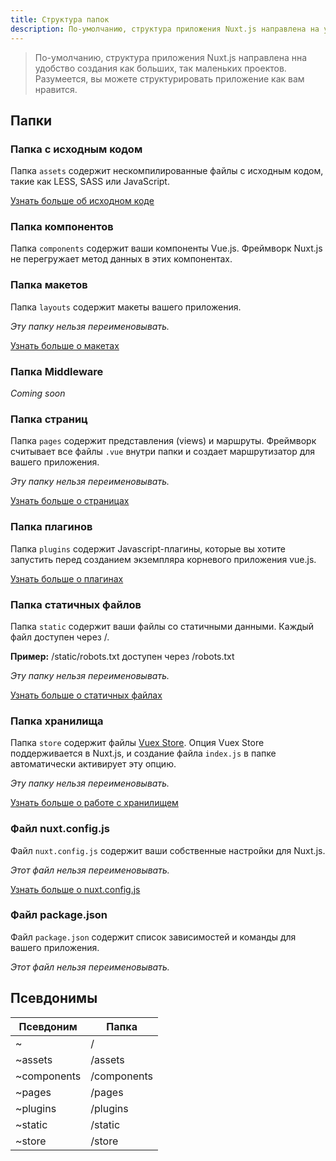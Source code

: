 ```yaml
---
title: Структура папок
description: По-умолчанию, структура приложения Nuxt.js направлена на удобство создания как больших, так маленьких проектов.
---
```


> По-умолчанию, структура приложения Nuxt.js направлена нна удобство создания как больших, так маленьких проектов. Разумеется, вы можете структурировать приложение как вам нравится.

## Папки

### Папка с исходным кодом

Папка `assets` содержит нескомпилированные файлы с исходным кодом, такие как LESS, SASS или JavaScript.

[Узнать больше об исходном коде](/guide/assets)

### Папка компонентов

Папка `components` содержит ваши компоненты Vue.js. Фреймворк Nuxt.js не перегружает метод данных в этих компонентах.

### Папка макетов

Папка `layouts` содержит макеты вашего приложения.

_Эту папку нельзя переименовывать._

[Узнать больше о макетах](/guide/layouts)

### Папка Middleware

_Coming soon_

### Папка страниц

Папка `pages` содержит представления (views) и маршруты. Фреймворк считывает все файлы `.vue` внутри папки и создает маршрутизатор для вашего приложения.

_Эту папку нельзя переименовывать._

[Узнать больше о страницах](/guide/pages)

### Папка плагинов

Папка `plugins` содержит Javascript-плагины, которые вы хотите запустить перед
созданием экземпляра корневого приложения vue.js.

[Узнать больше о плагинах](/guide/plugins)

### Папка статичных файлов

Папка `static` содержит ваши файлы со статичными данными. Каждый файл доступен через /.

**Пример:** /static/robots.txt доступен через /robots.txt

_Эту папку нельзя переименовывать._

[Узнать больше о статичных файлах](/guide/static)

### Папка хранилища

Папка `store` содержит файлы [Vuex Store](http://vuex.vuejs.org). Опция Vuex Store поддерживается в Nuxt.js, и создание файла `index.js` в папке автоматически активирует эту опцию.

_Эту папку нельзя переименовывать._

[Узнать больше о работе с хранилищем](/guide/vuex-store)

### Файл nuxt.config.js

Файл `nuxt.config.js` содержит ваши собственные настройки для Nuxt.js.

_Этот файл нельзя переименовывать._

[Узнать больше о nuxt.config.js](/guide/configuration)

### Файл package.json

Файл `package.json` содержит список зависимостей и команды для вашего приложения.

_Этот файл нельзя переименовывать._

## Псевдонимы

| Псевдоним | Папка |
|-----|------|
| ~ | / |
| ~assets | /assets |
| ~components | /components |
| ~pages | /pages |
| ~plugins | /plugins |
| ~static | /static |
| ~store | /store |
